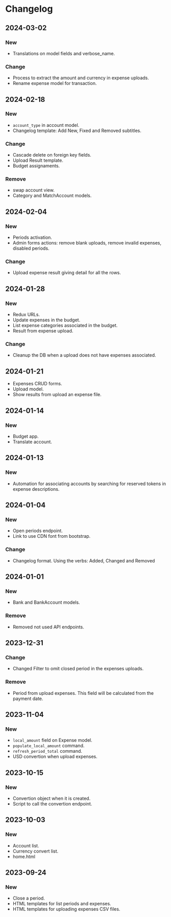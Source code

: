 # Changelog
## 2024-03-02
### New
- Translations on model fields and verbose_name.
### Change
- Process to extract the amount and currency in expense uploads.
- Rename expense model for transaction.
## 2024-02-18
### New
- `account_type` in account model.
- Changelog template: Add New, Fixed and Removed subtitles.
### Change
- Cascade delete on foreign key fields.
- Upload Result template.
- Budget assignaments.
### Remove
- swap account view.
- Category and MatchAccount models.

## 2024-02-04
### New
- Periods activation.
- Admin forms actions: remove blank uploads, remove invalid expenses, disabled periods.
### Change
- Upload expense result giving detail for all the rows.

## 2024-01-28
### New
- Redux URLs.
- Update expenses in the budget.
- List expense categories associated in the budget.
- Result from expense upload.
### Change
- Cleanup the DB when a upload does not have expenses associated.

## 2024-01-21
- Expenses CRUD forms.
- Upload model.
- Show results from upload an expense file.

## 2024-01-14
### New
- Budget app.
- Translate account.

## 2024-01-13
### New
- Automation for associating accounts by searching for reserved tokens in expense descriptions.

## 2024-01-04
### New
- Open periods endpoint.
- Link to use CDN font from bootstrap.
### Change
- Changelog format. Using the verbs: Added, Changed and Removed

## 2024-01-01
### New
- Bank and BankAccount models.
### Remove
- Removed not used API endpoints.

## 2023-12-31
### Change
- Changed Filter to omit closed period in the expenses uploads.
### Remove
- Period from upload expenses. This field will be calculated from the payment date.

## 2023-11-04
### New
- `local_amount` field on Expense model.
- `populate_local_amount` command.
- `refresh_period_total` command.
- USD convertion when upload expenses.

## 2023-10-15
### New
- Convertion object when it is created.
- Script to call the convertion endpoint.

## 2023-10-03
### New
- Account list.
- Currency convert list.
- home.html

## 2023-09-24
### New
- Close a period.
- HTML templates for list periods and expenses.
- HTML templates for uploading expenses CSV files.
